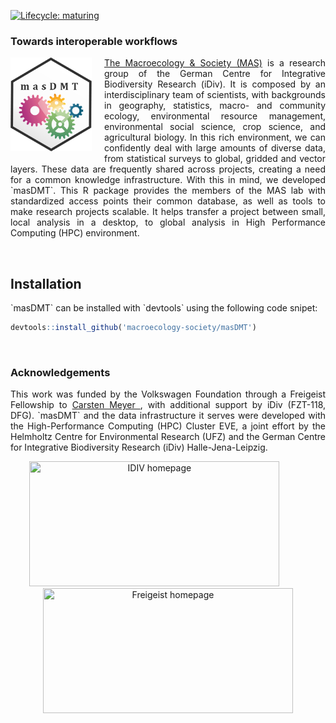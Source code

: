 <!-- badges: start -->
[![Lifecycle: maturing](https://img.shields.io/badge/lifecycle-maturing-blue.svg)](https://www.tidyverse.org/lifecycle/#maturing)
<!-- badges: end -->

### Towards interoperable workflows
<img src="masDMT_logo.png" width=130/ style="float:left;margin-right:20px;margin-bottom:20px;">
<p align="justify">
<a href="https://www.idiv.de/en/groups-and-people/core-groups/macroecosocial.html">The Macroecology & Society (MAS)</a> is a research group of the German Centre for Integrative Biodiversity Research (iDiv). It is composed by an interdisciplinary team of scientists, with backgrounds in geography, statistics, macro- and community ecology, environmental resource management, environmental social science, crop science, and agricultural biology. In this rich environment, we can confidently deal with large amounts of diverse data, from statistical surveys to global, gridded and vector layers. These data are frequently shared across projects, creating a need for a common knowledge infrastructure. With this in mind, we developed `masDMT`. This R package provides the members of the MAS lab with standardized access points their common database, as well as tools to make research projects scalable. It helps transfer a project between small, local analysis in a desktop, to global analysis in High Performance Computing (HPC) environment.
</p>

<br>

## Installation
<p align="justify">
`masDMT` can be installed with `devtools` using the following code snipet:
</p>

```r
devtools::install_github('macroecology-society/masDMT')
```

<br>

### Acknowledgements
<p align="justify">
This work was funded by the Volkswagen Foundation through a Freigeist Fellowship to <a href="https://orcid.org/0000-0003-3927-5856">Carsten Meyer <i class="fab fa-orcid"></i></a>, with additional support by iDiv (FZT-118, DFG). `masDMT` and the data infrastructure it serves were developed with the High-Performance Computing (HPC) Cluster EVE, a joint effort by the Helmholtz Centre for Environmental Research (UFZ) and the German Centre for Integrative Biodiversity Research (iDiv) Halle-Jena-Leipzig.
</p>

<p align="center">
<a href="https://www.idiv.de/en/groups-and-people/core-groups/macroecosocial.html"><img src="https://www.idiv.de/fileadmin/templates/images/socialimage.png" width="400" height="200" title="IDIV homepage"/></a>&nbsp;&nbsp;&nbsp;&nbsp;&nbsp;&nbsp;&nbsp;&nbsp;&nbsp;&nbsp;&nbsp;<a href="https://www.volkswagenstiftung.de/en/funding/our-funding-portfolio-at-a-glance/freigeist-fellowships"><img src="https://www.volkswagenstiftung.de/sites/default/files/images/2018Freigeist_Logo_web_blau.jpg" width="400" height="200" title="Freigeist homepage"/></a>
</p>

<br>
